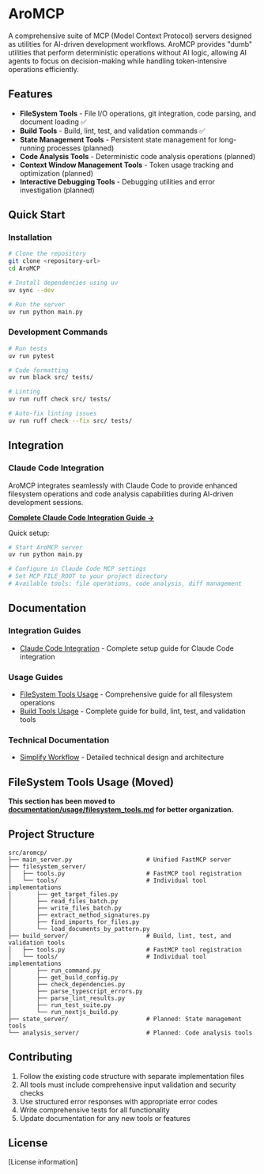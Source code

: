 # AroMCP

A comprehensive suite of MCP (Model Context Protocol) servers designed as utilities for AI-driven development workflows. AroMCP provides "dumb" utilities that perform deterministic operations without AI logic, allowing AI agents to focus on decision-making while handling token-intensive operations efficiently.

## Features

- **FileSystem Tools** - File I/O operations, git integration, code parsing, and document loading ✅
- **Build Tools** - Build, lint, test, and validation commands ✅
- **State Management Tools** - Persistent state management for long-running processes (planned)
- **Code Analysis Tools** - Deterministic code analysis operations (planned)
- **Context Window Management Tools** - Token usage tracking and optimization (planned)
- **Interactive Debugging Tools** - Debugging utilities and error investigation (planned)

## Quick Start

### Installation

```bash
# Clone the repository
git clone <repository-url>
cd AroMCP

# Install dependencies using uv
uv sync --dev

# Run the server
uv run python main.py
```

### Development Commands

```bash
# Run tests
uv run pytest

# Code formatting
uv run black src/ tests/

# Linting
uv run ruff check src/ tests/

# Auto-fix linting issues
uv run ruff check --fix src/ tests/
```

## Integration

### Claude Code Integration

AroMCP integrates seamlessly with Claude Code to provide enhanced filesystem operations and code analysis capabilities during AI-driven development sessions.

**[Complete Claude Code Integration Guide →](documentation/claude_code.md)**

Quick setup:
```bash
# Start AroMCP server
uv run python main.py

# Configure in Claude Code MCP settings
# Set MCP_FILE_ROOT to your project directory
# Available tools: file operations, code analysis, diff management
```

## Documentation

### Integration Guides
- [Claude Code Integration](documentation/claude_code.md) - Complete setup guide for Claude Code integration

### Usage Guides
- [FileSystem Tools Usage](documentation/usage/filesystem_tools.md) - Comprehensive guide for all filesystem operations
- [Build Tools Usage](documentation/usage/build_tools.md) - Complete guide for build, lint, test, and validation tools

### Technical Documentation
- [Simplify Workflow](documentation/simplify-workflow.md) - Detailed technical design and architecture

## FileSystem Tools Usage (Moved)

**This section has been moved to [documentation/usage/filesystem_tools.md](documentation/usage/filesystem_tools.md) for better organization.**

## Project Structure

```
src/aromcp/
├── main_server.py                     # Unified FastMCP server
├── filesystem_server/
│   ├── tools.py                       # FastMCP tool registration
│   └── tools/                         # Individual tool implementations
│       ├── get_target_files.py
│       ├── read_files_batch.py
│       ├── write_files_batch.py
│       ├── extract_method_signatures.py
│       ├── find_imports_for_files.py
│       └── load_documents_by_pattern.py
├── build_server/                      # Build, lint, test, and validation tools
│   ├── tools.py                       # FastMCP tool registration  
│   └── tools/                         # Individual tool implementations
│       ├── run_command.py
│       ├── get_build_config.py
│       ├── check_dependencies.py
│       ├── parse_typescript_errors.py
│       ├── parse_lint_results.py
│       ├── run_test_suite.py
│       └── run_nextjs_build.py
├── state_server/                      # Planned: State management tools
└── analysis_server/                   # Planned: Code analysis tools
```

## Contributing

1. Follow the existing code structure with separate implementation files
2. All tools must include comprehensive input validation and security checks
3. Use structured error responses with appropriate error codes
4. Write comprehensive tests for all functionality
5. Update documentation for any new tools or features

## License

[License information]
